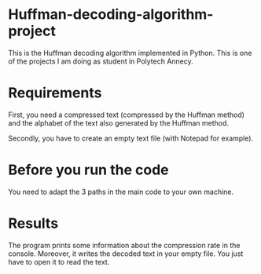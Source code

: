 # Huffman-decoding-algorithm-project
This is the Huffman decoding algorithm implemented in Python.
This is one of the projects I am doing as student in Polytech Annecy.

# Requirements
First, you need a compressed text (compressed by the Huffman method) and the alphabet of the text also generated by the Huffman method.

Secondly, you have to create an empty text file (with Notepad for example).

# Before you run the code 
You need to adapt the 3 paths in the main code to your own machine.

# Results
The program prints some information about the compression rate in the console.
Moreover, it writes the decoded text in your empty file. 
You just have to open it to read the text.

